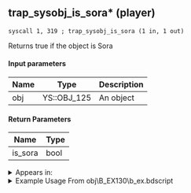 ## trap_sysobj_is_sora* (player)

`syscall 1, 319 ; trap_sysobj_is_sora (1 in, 1 out)`

Returns true if the object is Sora

#### Input parameters
| Name | Type | Description
|------|------|------------
| obj   | YS::OBJ_125   | An object


#### Return Parameters
| Name | Type
|------|-----
| is_sora   | bool   


<details>
	<summary>Appears in:</summary>
| filename | Entity (obj)
|----------|-------------
| obj\B_EX130\b_ex.bdscript       | ((B) Xaldin)          
| obj\B_EX130_LV99\b_ex.bdscript       | ((B99) Xaldin (Limit Cut))          
| obj\B_MU100\b_mu.bdscript       | ((B) Shan-Yu)          
| obj\M_EX890\m_ex.bdscript       | ((M) Dragoon)          

</details>

<details>
	<summary>Example Usage From obj\B_EX130\b_ex.bdscript</summary>
```
L2835:
 gosub 4, L2828
 pushImm 0
 sub 
 ipos 
 jz L2885
 gosub 4, L319
 memcpyToSp 16, 16
 pushFromPSp 16
 fetchValue 4
 syscall 1, 319 ; trap_sysobj_is_sora (1 in, 1 out)
 eqz 
 dup 
 jnz L2862
 gosub 12, L2886
 neqzv
```
</details>

